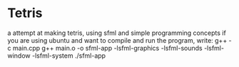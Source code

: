 # Tetris
a attempt at making tetris, using sfml and simple programming concepts
if you are using ubuntu and want to compile and run the program, write:
g++ -c main.cpp
g++ main.o -o sfml-app -lsfml-graphics -lsfml-sounds -lsfml-window -lsfml-system
./sfml-app
